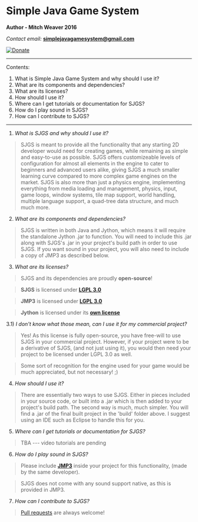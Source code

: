 # Simple Java Game System

**Author - Mitch Weaver 2016**

*Contact email:* **simplejavagamesystem@gmail.com**

[![Donate](https://img.shields.io/badge/Donate-PayPal-green.svg)](https://www.paypal.com/cgi-bin/webscr?cmd=_donations&business=8MT6S5NE7BYGW&lc=US&item_name=Simple%20Java%20Game%20System&amount=5%2e00&currency_code=USD&bn=PP%2dDonationsBF%3aDonate%2dPayPal%2dgreen%2esvg%3aNonHosted)

--------------------------------------------------------------------------------------

Contents:

 1. What is Simple Java Game System and why should I use it?
 2. What are its components and dependencies?
 3. What are its licenses?
 4. How should I use it?
 5. Where can I get tutorials or documentation for SJGS?
 6. How do I play sound in SJGS?
 7. How can I contribute to SJGS?

--------------------------------------------------------------------------------------

1) *What is SJGS and why should I use it?*

> SJGS is meant to provide all the functionality that any starting 2D
 developer would need for creating games, while remaining as simple and
 easy-to-use as possible. SJGS offers customizeable levels of
 configuration for almost all elements in the engine to cater to
 beginners and advanced users alike, giving SJGS a much smaller
 learning curve compared to more complex game engines on the market.
 SJGS is also more than just a physics engine, implementing everything
 from media loading and management, physics, input, game loops, window
 systems, tile map support, world handling, multiple language support,
 a quad-tree data structure, and much much more.

2) *What are its components and dependencies?*

> SJGS is written in both Java and Jython, which means it will require the standalone Jython .jar to function. You will need to include this .jar along with SJGS's .jar in your project's build path in order to use SJGS. If you want sound in your project, you will also need to include a copy of JMP3 as described below.

3) *What are its licenses?*

> SJGS and its dependencies are proudly **open-source**!

> **SJGS** is licensed under [**LGPL 3.0**](https://opensource.org/licenses/LGPL-3.0)

> **JMP3** is licensed under [**LGPL 3.0**](https://opensource.org/licenses/LGPL-3.0)

> **Jython** is licensed under its [**own license**](http://www.jython.org/license.html)

3.1) *I don't know what those mean, can I use it for my commercial project?*

> Yes! As this license is fully open-source, you have free-will to use SJGS in your commercial project. 
> However, if your project were to be a derivative of SJGS, (and not just using it), you would then need your 
> project to be licensed under LGPL 3.0 as well. 

> Some sort of recognition for the engine used for your game would be much appreciated, but not necessary! ;)

4) *How should I use it?*

> There are essentially two ways to use SJGS. Either in pieces included in your source code, or built into a .jar 
> which is then added to your project's build path. The second way is much, much simpler. You will find a .jar 
> of the final built project in the 'build' folder above. I suggest using an IDE such as Eclipse to handle this for you.

5) *Where can I get tutorials or documentation for SJGS?*

> TBA --- video tutorials are pending

6) *How do I play sound in SJGS?*

> Please include [**JMP3**](https://github.com/MitchWeaver/jmp3) inside your project for this functionality, (made by the same developer).

> SJGS does not come with any sound support native, as this is provided in JMP3.


7) *How can I contribute to SJGS?*

> [Pull requests](https://help.github.com/articles/using-pull-requests) are always welcome!


